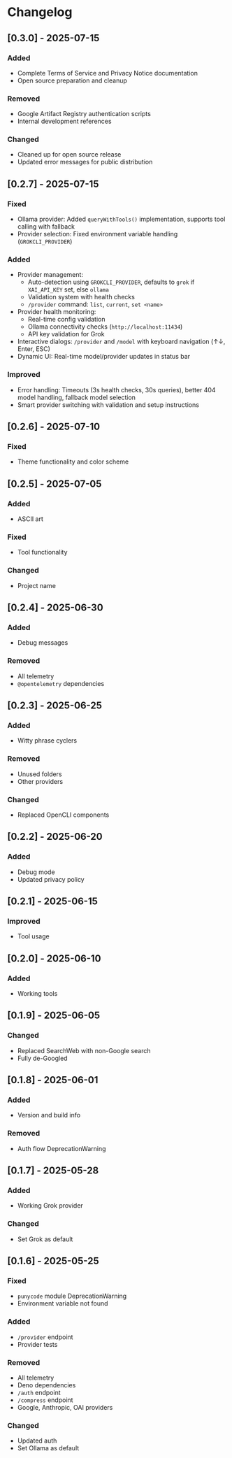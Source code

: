 # Changelog

## [0.3.0] - 2025-07-15
### Added
- Complete Terms of Service and Privacy Notice documentation
- Open source preparation and cleanup

### Removed
- Google Artifact Registry authentication scripts
- Internal development references

### Changed
- Cleaned up for open source release
- Updated error messages for public distribution

## [0.2.7] - 2025-07-15
### Fixed
- Ollama provider: Added `queryWithTools()` implementation, supports tool calling with fallback
- Provider selection: Fixed environment variable handling (`GROKCLI_PROVIDER`)

### Added
- Provider management:
  - Auto-detection using `GROKCLI_PROVIDER`, defaults to `grok` if `XAI_API_KEY` set, else `ollama`
  - Validation system with health checks
  - `/provider` command: `list`, `current`, `set <name>`
- Provider health monitoring:
  - Real-time config validation
  - Ollama connectivity checks (`http://localhost:11434`)
  - API key validation for Grok
- Interactive dialogs: `/provider` and `/model` with keyboard navigation (↑↓, Enter, ESC)
- Dynamic UI: Real-time model/provider updates in status bar

### Improved
- Error handling: Timeouts (3s health checks, 30s queries), better 404 model handling, fallback model selection
- Smart provider switching with validation and setup instructions

## [0.2.6] - 2025-07-10
### Fixed
- Theme functionality and color scheme

## [0.2.5] - 2025-07-05
### Added
- ASCII art
### Fixed
- Tool functionality
### Changed
- Project name

## [0.2.4] - 2025-06-30
### Added
- Debug messages
### Removed
- All telemetry
- `@opentelemetry` dependencies

## [0.2.3] - 2025-06-25
### Added
- Witty phrase cyclers
### Removed
- Unused folders
- Other providers
### Changed
- Replaced OpenCLI components

## [0.2.2] - 2025-06-20
### Added
- Debug mode
- Updated privacy policy

## [0.2.1] - 2025-06-15
### Improved
- Tool usage

## [0.2.0] - 2025-06-10
### Added
- Working tools

## [0.1.9] - 2025-06-05
### Changed
- Replaced SearchWeb with non-Google search
- Fully de-Googled

## [0.1.8] - 2025-06-01
### Added
- Version and build info
### Removed
- Auth flow DeprecationWarning

## [0.1.7] - 2025-05-28
### Added
- Working Grok provider
### Changed
- Set Grok as default

## [0.1.6] - 2025-05-25
### Fixed
- `punycode` module DeprecationWarning
- Environment variable not found
### Added
- `/provider` endpoint
- Provider tests
### Removed
- All telemetry
- Deno dependencies
- `/auth` endpoint
- `/compress` endpoint
- Google, Anthropic, OAI providers
### Changed
- Updated auth
- Set Ollama as default